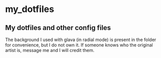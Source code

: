 # my_dotfiles
My dotfiles and other config files
---
The background I used with glava (in radial mode) is present in the folder for convenience, but I do not own it. If someone knows who the original artist is, message me and I will credit them.
